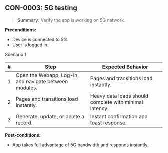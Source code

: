 ## **CON-0003:** 5G testing  

> **Summary:** Verify the app is working on 5G network.  <br>

**Preconditions:**

 - Device is connected to 5G.
 - User is logged in.

Scenario 1 

 | \# | Step | Expected Behavior | 
 |----|------|-------------------| 
 |  1 | Open the Webapp, Log-in, and navigate between modules.    | Pages and transitions load instantly.  | 
 |  2 | Pages and transitions load instantly.                     | Heavy data loads should complete with minimal latency.   | 
 |  3 | Generate, update, or delete a record.                     | Instant confirmation and toast response.   | 


**Post-conditions:**  

 - App takes full advantage of 5G bandwidth and responds instantly.